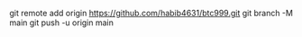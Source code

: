 git remote add origin https://github.com/habib4631/btc999.git
 git branch -M main 
git push -u origin main
